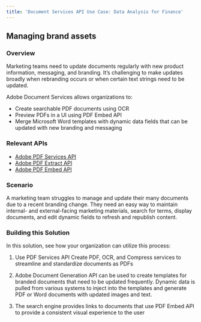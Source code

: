 ```yaml
---
title: 'Document Services API Use Case: Data Analysis for Finance'
---
```


## Managing brand assets

### Overview

Marketing teams need to update documents regularly with new product information, messaging, and branding. It’s challenging to make updates broadly when rebranding occurs or when certain text strings need to be updated.

Adobe Document Services allows organizations to:

* Create searchable PDF documents using OCR
* Preview PDFs in a UI using PDF Embed API
* Merge Microsoft Word templates with dynamic data fields that can be updated with new branding and messaging

### Relevant APIs

* [Adobe PDF Services API](/src/pages/pdf-services.md)
* [Adobe PDF Extract API](/src/pages/pdf-extract.md)
* [Adobe PDF Embed API](/src/pages/pdf-embed.md)

### Scenario

A marketing team struggles to manage and update their many documents due to a recent branding change. They need an easy way to maintain internal- and external-facing marketing materials, search for terms, display documents, and edit dynamic fields to refresh and republish content.


### Building this Solution

In this solution, see how your organization can utilize this process:

1. Use PDF Services API Create PDF, OCR, and Compress services to streamline and standardize documents as PDFs

2. Adobe Document Generation API can be used to create templates for branded documents that need to be updated frequently. Dynamic data is pulled from various systems to inject into the templates and generate PDF or Word documents with updated images and text.

3. The search engine provides links to documents that use PDF Embed API to provide a consistent visual experience to the user
